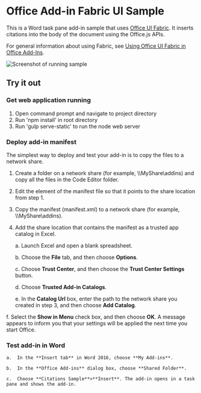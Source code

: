 # Office Add-in Fabric UI Sample
This is a Word task pane add-in sample that uses [Office UI Fabric](https://github.com/OfficeDev/Office-UI-Fabric). It inserts citations into the body of the document using the Office.js APIs.

For general information about using Fabric, see [Using Office UI Fabric in Office Add-Ins](https://msdn.microsoft.com/EN-US/library/office/mt450443.aspx). 

![Screenshot of running sample](/Images/citationssample.png)

## Try it out
### Get web application running
1. Open command prompt and navigate to project directory
2. Run 'npm install' in root directory
3. Run 'gulp serve-static' to run the node web server

### Deploy add-in manifest
The simplest way to deploy and test your add-in is to copy the files to a network share.

1.  Create a folder on a network share (for example, \\\MyShare\addins) and copy all the files in the Code Editor folder. 
2.  Edit the <SourceLocation> element of the manifest file so that it points to the share location from step 1. 
3.  Copy the manifest (manifest.xml) to a network share (for example, \\\MyShare\addins).
4.  Add the share location that contains the manifest as a trusted app catalog in Excel.

    a.  Launch Excel and open a blank spreadsheet.  
    
    b.  Choose the **File** tab, and then choose **Options**.
    
    c.  Choose **Trust Center**, and then choose the **Trust Center Settings** button.
    
    d.  Choose **Trusted Add-in Catalogs**.
    
    e.  In the **Catalog Url** box, enter the path to the network share you created in step 3, and then choose **Add Catalog**.
    
   f.  Select the **Show in Menu** check box, and then choose **OK**. A message appears to inform you that your settings will be applied the next time you start Office. 
        

    
### Test add-in in Word

    a.  In the **Insert tab** in Word 2016, choose **My Add-ins**. 
    
    b.  In the **Office Add-ins** dialog box, choose **Shared Folder**.
    
    c.  Choose **Citations Sample**>**Insert**. The add-in opens in a task pane and shows the add-in. 
      
